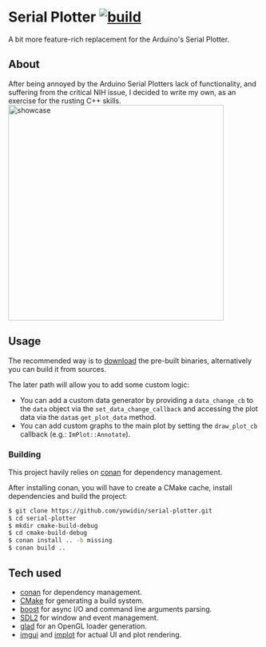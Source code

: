 # Serial Plotter [![build](https://github.com/yowidin/serial-plotter/actions/workflows/main.yml/badge.svg)](https://github.com/yowidin/serial-plotter/actions/workflows/main.yml)
A bit more feature-rich replacement for the Arduino's Serial Plotter.

## About
After being annoyed by the Arduino Serial Plotters lack of functionality, and suffering from the
critical NIH issue, I decided to write my own, as an exercise for the rusting C++ skills.
<br>
<img alt="showcase" height="431" src="./doc/serial-plotter-showcase.gif"/>


## Usage
The recommended way is to [download](https://github.com/yowidin/serial-plotter/releases) the
pre-built binaries, alternatively you can build it from sources.

The later path will allow you to add some custom logic:
- You can add a custom data generator by providing a `data_change_cb` to the `data` object via
  the `set_data_change_callback` and accessing the plot data via the `data`s `get_plot_data` method.
- You can add custom graphs to the main plot by setting the `draw_plot_cb` callback
  (e.g.: `ImPlot::Annotate`).

### Building

This project havily relies on [conan](https://conan.io/) for dependency management.


After installing conan, you will have to create a CMake cache, install dependencies and build the project:
```bash
$ git clone https://github.com/yowidin/serial-plotter.git
$ cd serial-plotter
$ mkdir cmake-build-debug
$ cd cmake-build-debug
$ conan install .. -b missing
$ conan build ..
```

## Tech used
- [conan](https://conan.io/) for dependency management.
- [CMake](https://cmake.org/) for generating a build system.
- [boost](https://www.boost.org/) for async I/O and command line arguments parsing.
- [SDL2](http://www.libsdl.org) for window and event management.
- [glad](https://github.com/Dav1dde/glad) for an OpenGL loader generation.
- [imgui](https://github.com/ocornut/imgui) and [implot](https://github.com/epezent/implot)
  for actual UI and plot rendering.
